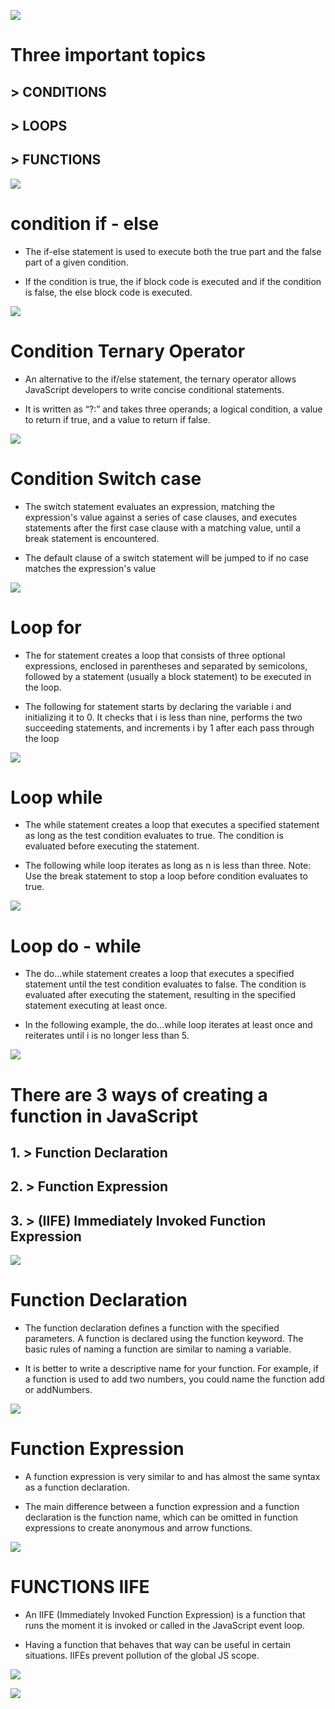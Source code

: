 ![](./scale_1200.png)
# Three important topics
## > CONDITIONS
## > LOOPS
## > FUNCTIONS
![](./maxresdefault.jpg)

# condition if - else           
+ The if-else statement is used to
execute both the true part and the
false part of a given condition. 
-  If the
condition is true, the if block code is
executed and if the condition is false,
the else block code is executed.

![](./maxresdefault%20(1).jpg)
# Condition Ternary Operator
+ An alternative to the if/else statement,
the ternary operator allows JavaScript
developers to write concise
conditional statements.

+  It is written as
“?:” and takes three operands; a
logical condition, a value to return if
true, and a value to return if false.

![](./maxresdefault%20(2).jpg)
# Condition Switch case
+ The switch statement evaluates an
expression, matching the expression's
value against a series of case clauses, and
executes statements after the first case
clause with a matching value, until a
break statement is encountered.
- The
default clause of a switch statement will
be jumped to if no case matches the
expression's value

![](./maxresdefault%20(3).jpg)
# Loop for
+ The for statement creates a loop that
consists of three optional expressions,
enclosed in parentheses and separated by
semicolons, followed by a statement
(usually a block statement) to be executed
in the loop.
-  The following for statement
starts by declaring the variable i and
initializing it to 0. It checks that i is less
than nine, performs the two succeeding
statements, and increments i by 1 after
each pass through the loop

![](./maxresdefault%20(4).jpg)
# Loop while
+ The while statement creates a loop that
executes a specified statement as long as
the test condition evaluates to true. The
condition is evaluated before executing
the statement.
- The following while loop
iterates as long as n is less than three.
Note: Use the break statement to stop a
loop before condition evaluates to true.

![](./maxresdefault%20(5).jpg)
# Loop do - while
+ The do...while statement creates a loop
that executes a specified statement until
the test condition evaluates to false. The
condition is evaluated after executing the
statement, resulting in the specified
statement executing at least once.
-  In the
following example, the do...while loop
iterates at least once and reiterates until i
is no longer less than 5.

![](./maxresdefault%20(6).jpg)
# There are 3 ways of creating a function in JavaScript
## 1. > Function Declaration
## 2. > Function Expression
## 3. > (IIFE) Immediately Invoked Function Expression
![](./maxresdefault%20(7).jpg)
# Function Declaration
+ The function declaration defines a function
with the specified parameters. A function
is declared using the function keyword.
The basic rules of naming a function are
similar to naming a variable.
-  It is better to
write a descriptive name for your function.
For example, if a function is used to add
two numbers, you could name the
function add or addNumbers.

![](./maxresdefault%20(8).jpg)
# Function Expression
+ A function expression is very similar to and
has almost the same syntax as a function
declaration.
-   The main difference between
a function expression and a function
declaration is the function name, which
can be omitted in function expressions to
create anonymous and arrow functions.

![](./maxresdefault%20(9).jpg)
# FUNCTIONS IIFE
+ An IIFE (Immediately Invoked Function
Expression) is a function that runs the
moment it is invoked or called in the
JavaScript event loop.
- Having a function
that behaves that way can be useful in
certain situations. IIFEs prevent pollution
of the global JS scope.

![](./maxresdefault%20(10).jpg)

![](./igFBxVGG8a_1446526481304.jpg)

